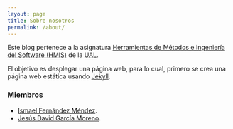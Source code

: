 ```yaml
---
layout: page
title: Sobre nosotros
permalink: /about/
---
```


Este blog pertenece a la asignatura [Herramientas de Métodos e Ingeniería del Software (HMIS)](https://www.ual.es/estudios/grados/presentacion/plandeestudios/asignatura/4015/40153306) de la [UAL](https://www.ual.es/).


El objetivo es desplegar una página web, para lo cual, primero se crea una página web estática usando [Jekyll](https://jekyllrb.com/).

### Miembros
- [Ismael Fernández Méndez]({{site.baseurl}}/miembros/Ismael).
- [Jesús David García Moreno]({{site.baseurl}}/miembros/Jesus).